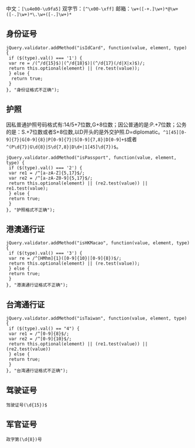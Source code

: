 中文：`[\u4e00-\u9fa5]`
双字节：`[^\x00-\xff]`
邮箱：`\w+([-+.]\w+)*@\w+([-.]\w+)*\.\w+([-.]\w+)*`

## 身份证号

```
jQuery.validator.addMethod("isIdCard", function(value, element, type) {
 if ($(type).val() === '1') {
 var re = /(^/d{15}$)|(^/d{18}$)|(^/d{17}(/d|X|x)$)/;
 return this.optional(element) || (re.test(value));
 } else {
  return true;
 }
}, "身份证格式不正确");
```

## 护照

因私普通护照号码格式有:14/5+7位数,G+8位数；因公普通的是:P.+7位数；公务的是：S.+7位数或者S+8位数,以D开头的是外交护照.D=diplomatic。`^1[45][0-9]{7}|G[0-9]{8}|P[0-9]{7}|S[0-9]{7,8}|D[0-9]+$`或者`^(P\d{7}|G\d{8}|S\d{7,8}|D\d+|1[45]\d{7})$`。

```
jQuery.validator.addMethod("isPassport", function(value, element, type) {
 if ($(type).val() === '2') {
 var re1 = /^[a-zA-Z]{5,17}$/;
 var re2 = /^[a-zA-Z0-9]{5,17}$/;
 return this.optional(element) || (re2.test(value)) || re1.test(value);
 } else {
 return true;
 }
}, "护照格式不正确");
```

## 港澳通行证

```
jQuery.validator.addMethod("isHKMacao", function(value, element, type) {
 if ($(type).val() === '3') {
 var re = /^[HMhm]{1}([0-9]{10}|[0-9]{8})$/;
 return this.optional(element) || (re.test(value));
 } else {
 return true;
 }
}, "港澳通行证格式不正确");
```

## 台湾通行证

```
jQuery.validator.addMethod("isTaiwan", function(value, element, type) {
 if ($(type).val() == "4") {
 var re1 = /^[0-9]{8}$/;
 var re2 = /^[0-9]{10}$/;
 return this.optional(element) || (re1.test(value)) || (re2.test(value))
 } else {
 return true;
 }
}, "台湾通行证格式不正确");
```

## 驾驶证号

`驾驶证号(\d{15})$`

## 军官证号

`政字第(\d{8})号`
